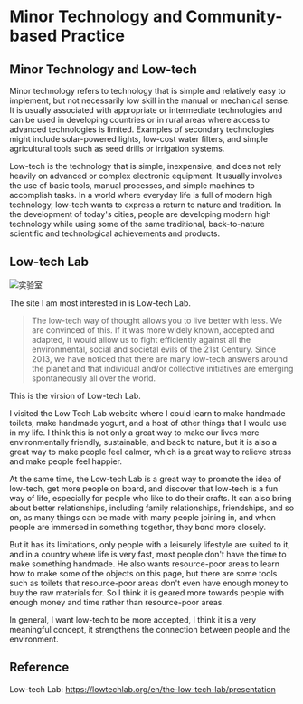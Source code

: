 # Minor Technology and Community-based Practice

## Minor Technology and Low-tech

Minor technology refers to technology that is simple and relatively easy to implement, but not necessarily low skill in the manual or mechanical sense. It is usually associated with appropriate or intermediate technologies and can be used in developing countries or in rural areas where access to advanced technologies is limited. Examples of secondary technologies might include solar-powered lights, low-cost water filters, and simple agricultural tools such as seed drills or irrigation systems.

Low-tech is the technology that is simple, inexpensive, and does not rely heavily on advanced or complex electronic equipment. It usually involves the use of basic tools, manual processes, and simple machines to accomplish tasks. In a world where everyday life is full of modern high technology, low-tech wants to express a return to nature and tradition. In the development of today's cities, people are developing modern high technology while using some of the same traditional, back-to-nature scientific and technological achievements and products.

## Low-tech Lab

![实验室](https://user-images.githubusercontent.com/118484191/223224997-b7a088ec-4da5-4cfc-8d45-7861b1d41cb3.png)

The site I am most interested in is Low-tech Lab.

>The low-tech way of thought allows you to live better with less. We are convinced of this. If it was more widely known, accepted and adapted, it would allow us to fight efficiently against all the environmental, social and societal evils of the 21st Century. Since 2013, we have noticed that there are many low-tech answers around the planet and that individual and/or collective initiatives are emerging spontaneously all over the world.

This is the virsion of Low-tech Lab.

I visited the Low Tech Lab website where I could learn to make handmade toilets, make handmade yogurt, and a host of other things that I would use in my life. I think this is not only a great way to make our lives more environmentally friendly, sustainable, and back to nature, but it is also a great way to make people feel calmer, which is a great way to relieve stress and make people feel happier.

At the same time, the Low-tech Lab is a great way to promote the idea of low-tech, get more people on board, and discover that low-tech is a fun way of life, especially for people who like to do their crafts. It can also bring about better relationships, including family relationships, friendships, and so on, as many things can be made with many people joining in, and when people are immersed in something together, they bond more closely.

But it has its limitations, only people with a leisurely lifestyle are suited to it, and in a country where life is very fast, most people don't have the time to make something handmade. He also wants resource-poor areas to learn how to make some of the objects on this page, but there are some tools such as toilets that resource-poor areas don't even have enough money to buy the raw materials for. So I think it is geared more towards people with enough money and time rather than resource-poor areas.

In general, I want low-tech to be more accepted, I think it is a very meaningful concept, it strengthens the connection between people and the environment.

## Reference

Low-tech Lab: https://lowtechlab.org/en/the-low-tech-lab/presentation
